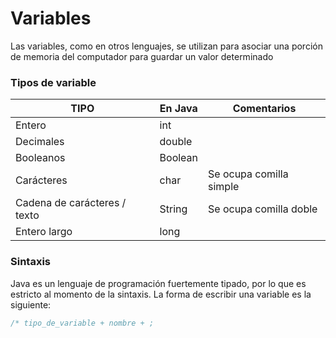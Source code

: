 # Variables

Las variables, como en otros lenguajes, se utilizan para asociar una porción de memoria del computador para guardar un valor determinado

### Tipos de variable

| TIPO | En Java | Comentarios |
| --- | --- | --- |
| Entero | int |  |
| Decimales | double |  |
| Booleanos | Boolean |  |
| Carácteres | char | Se ocupa comilla simple |
| Cadena de carácteres / texto | String | Se ocupa comilla doble |
| Entero largo | long |  |

### Sintaxis

Java es un lenguaje de programación fuertemente tipado, por lo que es estricto al momento de la sintaxis. La forma de escribir una variable es la siguiente:

```java
/* tipo_de_variable + nombre + ;
```
